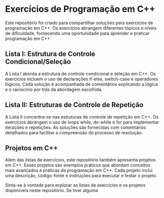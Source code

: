 # Exercícios de Programação em C++

Este repositório foi criado para compartilhar soluções para exercícios de programação em C++. Os exercícios abrangem diferentes tópicos e níveis de dificuldade, fornecendo uma oportunidade para aprender e praticar programação em C++.

## Lista I: Estrutura de Controle Condicional/Seleção

A Lista I aborda a estrutura de controle condicional e seleção em C++. Os exercícios incluem o uso de declarações if-else, switch-case e operadores lógicos. Cada solução é acompanhada de comentários explicando a lógica e o raciocínio por trás da abordagem escolhida.

## Lista II: Estruturas de Controle de Repetição

A Lista II concentra-se nas estruturas de controle de repetição em C++. Os exercícios abrangem o uso de loops while, do-while e for para implementar iterações e repetições. As soluções são fornecidas com comentários detalhados para facilitar a compreensão do processo de resolução.

## Projetos em C++

Além das listas de exercícios, este repositório também apresenta projetos em C++. Esses projetos são exemplos práticos que abordam conceitos mais avançados e práticas de programação em C++. Cada projeto inclui uma descrição, código-fonte e instruções para executar e testar o projeto.

Sinta-se à vontade para explorar as listas de exercícios e os projetos disponíveis neste repositório. Se tiver alguma
